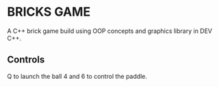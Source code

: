 # BRICKS GAME 

A C++ brick game build using OOP concepts and graphics library in DEV C++.

## Controls
Q to launch the ball 
4 and 6 to control the paddle.